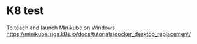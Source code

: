 # K8 test

To teach and launch Minikube on Windows
https://minikube.sigs.k8s.io/docs/tutorials/docker_desktop_replacement/
